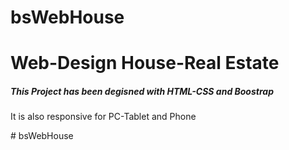 # bsWebHouse

<h1>Web-Design House-Real Estate</h1>

<h5>This Project has been degisned with HTML-CSS and Boostrap</h5>

<p>It is also responsive for PC-Tablet and Phone</p>

<img src="İmages/screen-gif.gif" alt=""># bsWebHouse
